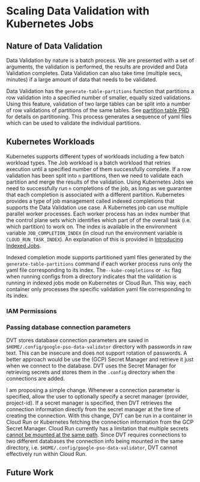 # Scaling Data Validation with Kubernetes Jobs 

## Nature of Data Validation
Data Validation by nature is a batch process. We are presented with a set of arguments, the validation is performed, the results are provided and Data Validation completes. Data Validation can also take time (multiple secs, minutes) if a large amount of data that needs to be validated. 

Data Validation has the `generate-table-partitions` function that partitions a row validation into a specified number of smaller, equally sized validations. Using this feature, validation of two large tables can be split into a number of row validations of partitions of the same tables. See [partition table PRD](partition_table_prd.md) for details on partitioning. This process generates a sequence of yaml files which can be used to validate the individual partitions. 

## Kubernetes Workloads
Kubernetes supports different types of workloads including a few batch workload types. The Job workload is a batch workload that retries execution until a specified number of them successfully complete. If a row validation has been split into `n` partitions, then we need to validate each partition and merge the results of the validation. Using Kubernetes Jobs we need to successfully run `n` completions of the job, as long as we guarantee that each completion is associated with a different partition. Kubernetes provides a type of job management called indexed completions that supports the Data Validation use case. A Kubernetes job can use multiple parallel worker processes. Each worker process has an index number that the control plane sets which identifies which part of of the overall task (i.e. which partition) to work on. The index is available in the environment variable `JOB_COMPLETION_INDEX` (in cloud run the environment variable is `CLOUD_RUN_TASK_INDEX`). An explanation of this is provided in [Introducing Indexed Jobs](https://kubernetes.io/blog/2021/04/19/introducing-indexed-jobs/#:~:text=Indexed%20%3A%20the%20Job%20is%20considered,and%20the%20JOB_COMPLETION_INDEX%20environment%20variable).

Indexed completion mode supports partitioned yaml files generated by the `generate-table-partitions` command if each worker process runs only the yaml file corresponding to its index. The`--kube-completions` or `-kc` flag when running configs from a directory indicates that the validation is running in indexed jobs mode on Kubernetes or Cloud Run. This way, each container only processes the specific validation yaml file corresponding to its index. 
### IAM Permissions
### Passing database connection parameters
DVT stores database connection parameters are saved in `$HOME/.config/google-pso-data-validator` directory with passwords in raw text. This can be insecure and does not support rotation of passwords. A better approach would be use the (GCP) Secret Manager and retrieve it just when we connect to the database. DVT uses the Secret Manager for retrieving secrets and stores them in the `.config` directory when the connections are added.

I am proposing a simple change. Whenever a connection parameter is specified, allow the user to optionally specify a secret manager (provider, project-id). If a secret manager is specified, then DVT retrieves the connection information directly from the secret manager at the time of creating the connection. With this change, DVT can be run in a container in Cloud Run or Kubernetes fetching the connection information from the GCP Secret Manager. Cloud Run currently has a limitation that multiple secrets [cannot be mounted at the same path](https://cloud.google.com/run/docs/configuring/services/secrets#disallowed_paths_and_limitations). Since DVT requires connections to two different databases the connection info being mounted in the same directory, i.e. `$HOME/.config/google-pso-data-validator`, DVT cannot effectively run within Cloud Run.
## Future Work